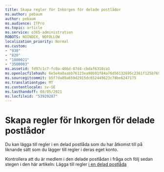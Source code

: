 ```yaml
---
title: Skapa regler för Inkorgen för delade postlådor
ms.author: pebaum
author: pebaum
ms.audience: ITPro
ms.topic: article
ms.service: o365-administration
ROBOTS: NOINDEX, NOFOLLOW
localization_priority: Normal
ms.custom:
- "930"
- "820"
- "1800021"
- "3500003"
ms.assetid: fd97c1c7-fc0a-466d-87d4-cbdaf6310ca1
ms.openlocfilehash: 6e5e4a0aabb76123ea98b91f84a76d56132695c2361f125b769a6f7fff7bdbaa
ms.sourcegitcommit: b5f7da89a650d2915dc652449623c78be6247175
ms.translationtype: MT
ms.contentlocale: sv-SE
ms.lasthandoff: 08/05/2021
ms.locfileid: "53929287"
---
```

# <a name="creating-inbox-rules-for-shared-mailboxes"></a>Skapa regler för Inkorgen för delade postlådor

Du kan lägga till regler i en delad postlåda som du har åtkomst till på liknande sätt som du lägger till regler i deras eget konto.
  
Kontrollera att du är medlem i den delade postlådan i fråga och följ sedan stegen i den här artikeln: Lägga till regler [i en delad postlåda](https://support.office.com/article/b0963400-2a51-4c64-afc7-b816d737d164)
  